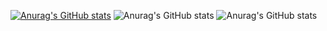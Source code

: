 


[![Anurag's GitHub stats](https://github-readme-stats.vercel.app/api?username=kooldood-1)](https://github.com/kooldood-1/github-readme-stats)
![Anurag's GitHub stats](https://github-readme-stats.vercel.app/api?username=kooldood-1&count_private=true)
![Anurag's GitHub stats](https://github-readme-stats.vercel.app/api?username=kooldood-1&show_icons=true)


